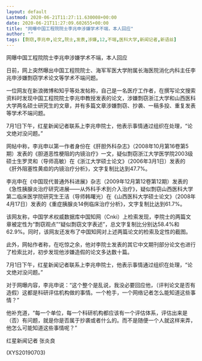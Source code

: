 ```yaml
---
layout: default
Lastmod: 2020-06-21T11:27:11.630008+00:00
date: 2020-06-21T11:27:09.602655+00:00
title: "网曝中国工程院院士李兆申涉嫌学术不端，本人回应"
author: ""
tags: [剽窃,李兆申,论文,院士,发表,涉嫌,12,不端,医科大学,新闻记者,新语丝]
---
```


网曝中国工程院院士李兆申涉嫌学术不端，本人回应

日前，网上突然曝出中国工程院院士、海军军医大学附属长海医院消化内科主任李兆申涉嫌剽窃学术论文等学术不端问题。

一位网友在新浪微博和知乎等处发帖称，自己是一名医疗工作者，在撰写论文搜索资料时发现中国工程院院士李兆申教授发表的论文，涉嫌剽窃浙江大学和山西医科大学两名硕士研究生的文章，并有多篇文章涉嫌剽窃、抄袭、一稿多投、重复发表等学术不端问题。

7月1日下午，红星新闻记者联系上李兆申院士，他表示事情通过组织在处理，“论文绝对没问题。”

网帖中称，李兆申以第一作者身份在《肝胆外科杂志》（2008年10月第16卷第5期）发表的《胆道恶性梗阻的内镜治疗》一文，疑似剽窃浙江大学医学院2003级硕士生罗灵和（导师高敏）在《浙江大学硕士论文》（2006年3月1日）发表的《肝外阻塞性黄疸的内镜治疗分析》，文字复制比达到47.7%。

李兆申在《中国现代普通外科进展》杂志（2009年12月第12卷第12期）发表的《急性胰腺炎治疗研究进展——从外科手术到介入治疗》，疑似剽窃山西医科大学第二临床医学院研究生王洁（导师韩曙光）在《山西医科大学硕士论文》（2008年4月17日）发表的《重症胰腺炎14例临床治疗分析》，文字复制比达到61.7%。

该网友称，中国学术权威数据库中国知网（Cnki）上检索发现，李院士的两篇文章被定性为“剽窃观点”“疑似剽窃文字表述”，总文字复制比分别达58.4%和62.9%。同时，该网友还发布了中国知网对上述两篇论文的检索及定性的截图。

此外，网帖作者称，在吃惊之余，他对李院士发表的其它中文期刊部分论文也进行了检索比对，初步发现他涉嫌造假的论文多达数十篇。

7月1日下午，红星新闻记者联系上李兆申院士，他表示事情通过组织在处理，“论文绝对没问题。”

对于网曝内容，李兆申说：“这个整个是乱说，我没必要回应他，（评判论文是否有造假）这都是科研评估机构做的事情。一个枪手，一个网络记者怎么能知道这些事情？”

他补充道，“每一个单位，每一个科研机构都应该有一个评估体系，评估出来是（否）有问题，就是你是否属于抄袭或者什么的。而不是随便一个人就这样来弄，他怎么可能知道这些事情呢？”

红星新闻记者 张炎良

(XYS20190703)

